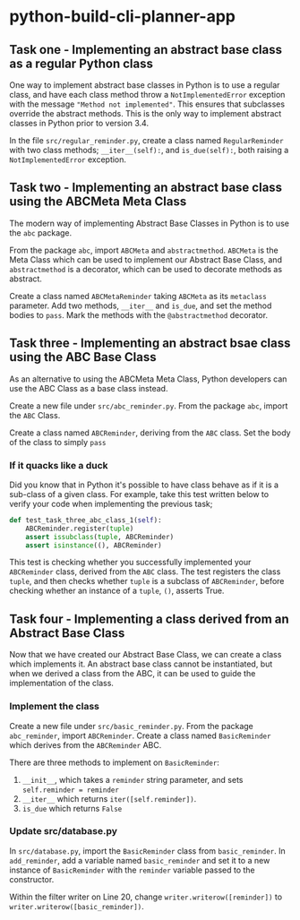 # python-build-cli-planner-app

## Task one - Implementing an abstract base class as a regular Python class

One way to implement abstract base classes in Python is to use a regular class, and have each class method throw a `NotImplementedError` exception with the message `"Method not implemented"`. This ensures that subclasses override the abstract methods. This is the only way to implement abstract classes in Python prior to version 3.4.

In the file `src/regular_reminder.py`, create a class named `RegularReminder` with two class methods; `__iter__(self):`, and `is_due(self):`, both raising a `NotImplementedError` exception.

## Task two - Implementing an abstract base class using the ABCMeta Meta Class

The modern way of implementing Abstract Base Classes in Python is to use the `abc` package.

From the package `abc`, import `ABCMeta` and `abstractmethod`. `ABCMeta` is the Meta Class which can be used to implement our Abstract Base Class, and `abstractmethod` is a decorator, which can be used to decorate methods as abstract.

Create a class named `ABCMetaReminder` taking `ABCMeta` as its `metaclass` parameter. Add two methods, `__iter__` and `is_due`, and set the method bodies to `pass`. Mark the methods with the `@abstractmethod` decorator.

## Task three - Implementing an abstract bsae class using the ABC Base Class

As an alternative to using the ABCMeta Meta Class, Python developers can use the ABC Class as a base class instead.

Create a new file under `src/abc_reminder.py`. From the package `abc`, import the `ABC` Class.

Create a class named `ABCReminder`, deriving from the `ABC` class. Set the body of the class to simply `pass`

### If it quacks like a duck

Did you know that in Python it's possible to have class behave as if it is a sub-class of a given class. For example, take this test written below to verify your code when implementing the previous task;

```python
def test_task_three_abc_class_1(self):
    ABCReminder.register(tuple)
    assert issubclass(tuple, ABCReminder)
    assert isinstance((), ABCReminder)
```

This test is checking whether you successfully implemented your `ABCReminder` class, derived from the `ABC` class. The test registers the class `tuple`, and then checks whether `tuple` is a subclass of `ABCReminder`, before checking whether an instance of a `tuple`, `()`, asserts True.

## Task four - Implementing a class derived from an Abstract Base Class

Now that we have created our Abstract Base Class, we can create a class which implements it. An abstract base class cannot be instantiated, but when we derived a class from the ABC, it can be used to guide the implementation of the class.

### Implement the class

Create a new file under `src/basic_reminder.py`. From the package `abc_reminder`, import `ABCReminder`. Create a class named `BasicReminder` which derives from the `ABCReminder` ABC.

There are three methods to implement on `BasicReminder`:

1. `__init__`, which takes a `reminder` string parameter, and sets `self.reminder = reminder`
2. `__iter__` which returns `iter([self.reminder])`.
3. `is_due` which returns `False`

### Update src/database.py

In `src/database.py`, import the `BasicReminder` class from `basic_reminder`. In `add_reminder`, add a variable named `basic_reminder` and set it to a new instance of `BasicReminder` with the `reminder` variable passed to the constructor.

Within the filter writer on Line 20, change `writer.writerow([reminder])` to `writer.writerow([basic_reminder])`.